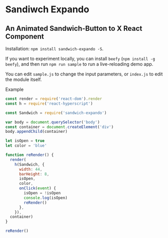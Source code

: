 # Sandiwch Expando
## An Animated Sandwich-Button to X React Component

Installation: `npm install sandwich-expando -S`.

If you want to experiment locally, you can install `beefy` (`npm install -g beefy`), and then run `npm run sample` to run a live-reloading demo app.

You can edit `sample.js` to change the input parameters, or `index.js` to edit the module itself.

Example
```javascript
const render = require('react-dom').render
const h = require('react-hyperscript')

const Sandwich = require('sandwich-expando')

var body = document.querySelector('body')
const container = document.createElement('div')
body.appendChild(container)

let isOpen = true
let color = 'blue'

function reRender() {
  render(
    h(Sandwich, {
      width: 44,
      barHeight: 8,
      isOpen,
      color,
      onClick(event) {
        isOpen = !isOpen
        console.log(isOpen)
        reRender()
      },
    }),
  container)
}

reRender()
```
